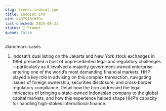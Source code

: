 ```yaml
---
slug: Scenes:indosat_ipo
title: Indosat IPO
uid: a437910f039e
last-checked: 2025-08-21
status: 💬 Prompt
queue: false
---
```

#landmark-cases 
1. Indosat’s dual listing on the Jakarta and New York stock exchanges in 1994 presented a host of unprecedented legal and regulatory challenges—particularly as it involved a majority government-owned enterprise entering one of the world’s most demanding financial markets. HHP played a key role in advising on this complex transaction, navigating issues of foreign ownership, securities disclosure, and cross-border regulatory compliance. Detail how the firm addressed the legal intricacies of bringing a state-owned Indonesian company to the global capital markets, and how this experience helped shape HHP’s capacity for handling high-stakes international finance.
